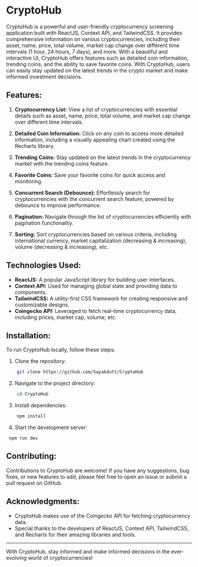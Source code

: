 # CryptoHub

CryptoHub is a powerful and user-friendly cryptocurrency screening application built with ReactJS, Context API, and TailwindCSS. It provides comprehensive information on various cryptocurrencies, including their asset, name, price, total volume, market cap change over different time intervals (1 hour, 24 hours, 7 days), and more. With a beautiful and interactive UI, CryptoHub offers features such as detailed coin information, trending coins, and the ability to save favorite coins. With CryptoHub, users can easily stay updated on the latest trends in the crypto market and make informed investment decisions.

## Features:

1. **Cryptocurrency List:** View a list of cryptocurrencies with essential details such as asset, name, price, total volume, and market cap change over different time intervals.

2. **Detailed Coin Information:** Click on any coin to access more detailed information, including a visually appealing chart created using the Recharts library.

3. **Trending Coins:** Stay updated on the latest trends in the cryptocurrency market with the trending coins feature.

4. **Favorite Coins:** Save your favorite coins for quick access and monitoring.

5. **Concurrent Search (Debounce):** Effortlessly search for cryptocurrencies with the concurrent search feature, powered by debounce to improve performance.

6. **Pagination:** Navigate through the list of cryptocurrencies efficiently with pagination functionality.

7. **Sorting:** Sort cryptocurrencies based on various criteria, including international currency, market capitalization (decreasing & increasing), volume (decreasing & increasing), etc.

## Technologies Used:

- **ReactJS:** A popular JavaScript library for building user interfaces.
- **Context API:** Used for managing global state and providing data to components.
- **TailwindCSS:** A utility-first CSS framework for creating responsive and customizable designs.
- **Coingecko API:** Leveraged to fetch real-time cryptocurrency data, including prices, market cap, volume, etc.

## Installation:

To run CryptoHub locally, follow these steps:

1. Clone the repository: 

```bash
    git clone https://github.com/Sayakdutt/CryptoHub
```
2. Navigate to the project directory: 

```bash
    cd CryptoHub
```
3. Install dependencies:

```bash
    npm install
```
4. Start the development server:
 
```
 npm run dev
```

## Contributing:

Contributions to CryptoHub are welcome! If you have any suggestions, bug fixes, or new features to add, please feel free to open an issue or submit a pull request on GitHub.


## Acknowledgments:

- CryptoHub makes use of the Coingecko API for fetching cryptocurrency data.
- Special thanks to the developers of ReactJS, Context API, TailwindCSS, and Recharts for their amazing libraries and tools.

---

With CryptoHub, stay informed and make informed decisions in the ever-evolving world of cryptocurrencies!